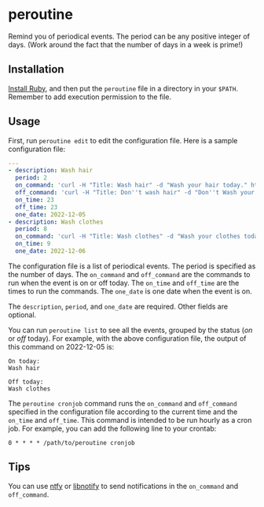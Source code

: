 # peroutine

Remind you of periodical events.
The period can be any positive integer of days.
(Work around the fact that the number of days in a week is prime!)

## Installation

[Install Ruby](https://www.ruby-lang.org/en/documentation/installation),
and then put the `peroutine` file in a directory in your `$PATH`.
Remember to add execution permission to the file.

## Usage

First, run `peroutine edit` to edit the configuration file.
Here is a sample configuration file:

```yaml
---
- description: Wash hair
  period: 2
  on_command: 'curl -H "Title: Wash hair" -d "Wash your hair today." https://ntfy.sh/peroutine'
  off_command: 'curl -H "Title: Don''t wash hair" -d "Don''t Wash your hair today." https://ntfy.sh/peroutine'
  on_time: 23
  off_time: 23
  one_date: 2022-12-05
- description: Wash clothes
  period: 8
  on_command: 'curl -H "Title: Wash clothes" -d "Wash your clothes today." https://ntfy.sh/peroutine'
  on_time: 9
  one_date: 2022-12-06
```

The configuration file is a list of periodical events.
The period is specified as the number of days.
The `on_command` and `off_command` are the commands to run when the event is on or off today.
The `on_time` and `off_time` are the times to run the commands.
The `one_date` is one date when the event is on.

The `description`, `period`, and `one_date` are required.
Other fields are optional.

You can run `peroutine list` to see all the events, grouped by the status (*on* or *off* today).
For example, with the above configuration file, the output of this command on 2022-12-05 is:

```plain
On today:
Wash hair

Off today:
Wash clothes
```

The `peroutine cronjob` command runs the `on_command` and `off_command` specified in the configuration file
according to the current time and the `on_time` and `off_time`.
This command is intended to be run hourly as a cron job.
For example, you can add the following line to your crontab:

```cron
0 * * * * /path/to/peroutine cronjob
```

## Tips

You can use [ntfy](https://ntfy.sh) or [libnotify](https://gitlab.gnome.org/GNOME/libnotify) to send notifications
in the `on_command` and `off_command`.


